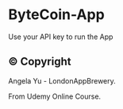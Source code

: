 # ByteCoin-App
Use your API key to run the App

## © Copyright
Angela Yu - LondonAppBrewery.

From Udemy Online Course.
